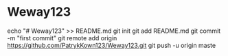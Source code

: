 # Weway123
echo "# Weway123" >> README.md
git init
git add README.md
git commit -m "first commit"
git remote add origin https://github.com/PatrykKown123/Weway123.git
git push -u origin maste
